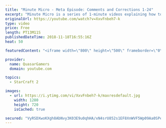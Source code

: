 ```yaml
---
title: "Minute Micro - Meta Episode: Comments and Corrections 1-24"
excerpt: "Minute Micro is a series of 1-minute videos explaining how to perform common micro techniques. This episode is a review of the first 24 episodes  twitch.tv/Quasarprintf"
originalUrl: https://youtube.com/watch?v=XxvFnbeh7-k
type: video
price: Free
length: PT13M11S
publishedDateTime: 2018-11-18T16:55:16Z
heat: 50

featuredContent: "<iframe width=\"800\" height=\"500\" frameborder=\"0\" src=\"https://www.youtube.com/embed/XxvFnbeh7-k\" allow=\"accelerometer; autoplay; encrypted-media; gyroscope; picture-in-picture\" allowfullscreen></iframe>"

provider:
  name: QuasarGamers
  domain: youtube.com

topics:
  - StarCraft 2

images:
  - url: https://i.ytimg.com/vi/XxvFnbeh7-k/maxresdefault.jpg
    width: 1280
    height: 720
    isCached: true

secured: "VyRSDXwoKXgh8AbNvy3K03E9u0qhHA/xN4srU852s1EF8XnWVF5Wp09Aa0SPerTB4Hw3+aLg9gec9hJ3on6Bf5l2fbu+Uef65qeImX/4JUswFq1iwWRr6jLHtFFPywPGrE9LQU2ahAZam7OsZWmxbeaodEFZ/Jvev+7pfVu3Tt9fY3Mtft6Oc/9fGX1lLMYx33zTtkXqjYJIqiSMRJiQsQaQ4mK1YSLN93s0iCczQQOOfE4J5k8f+/2Ih5Dsc7RwnDuSVoBw0zpdpw/fhyvkyfRJBxvuFde5iYpHR3Yakz9RMGlOt3HQrmRwJknprS6XfFOT5spt6/bzHWR0kfc9HZowdfIFFZt4zcqszi7+P+R8uWSPNPBCCCv+jAmq2NjzCyZtIO+lm2MGpIbZJuPU5pomEhShQm9RFVwaScgSCas=;JHtdK/iW2mIGE1csTox/qw=="
---
```


